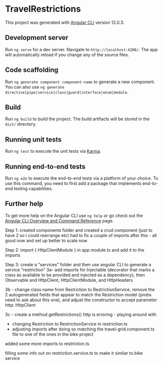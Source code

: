 # TravelRestrictions

This project was generated with [Angular CLI](https://github.com/angular/angular-cli) version 12.0.3.

## Development server

Run `ng serve` for a dev server. Navigate to `http://localhost:4200/`. The app will automatically reload if you change any of the source files.

## Code scaffolding

Run `ng generate component component-name` to generate a new component. You can also use `ng generate directive|pipe|service|class|guard|interface|enum|module`.

## Build

Run `ng build` to build the project. The build artifacts will be stored in the `dist/` directory.

## Running unit tests

Run `ng test` to execute the unit tests via [Karma](https://karma-runner.github.io).

## Running end-to-end tests

Run `ng e2e` to execute the end-to-end tests via a platform of your choice. To use this command, you need to first add a package that implements end-to-end testing capabilities.

## Further help

To get more help on the Angular CLI use `ng help` or go check out the [Angular CLI Overview and Command Reference](https://angular.io/cli) page.


Step 1: created components folder and created a crud component (just to have 2 so i could rearrange etc) had to fix a couple of imports after this - all good now and set up better to scale now

Step 2: import { HttpClientModule } in app.module.ts and add it to the imports

Step 3: create a "services" folder and then use angular CLI to generate a service "restriction"
3a- add imports for Injectable (decorator that marks a class as available to be provided and injected as a dependency), then Observable and HttpClient, HttpClientModule, and HttpHeaders

3b - change class name from Restriction to RestrictionService, remove the 2 autogenerated fields that appear to match the Restriction model (probs need to ask about this one), and adjust the constructor to accept parameter http: HttpClient

3c - create a method getRestrictions() http is erroring - playing around with
- changing Restriction to RestrictionService in restriction.ts
- adjusting imports after doing so
matching the travel-grid.component.ts file to one of the ones in the bike project

added some more imports to restriction.ts

filling some info out on restriction.service.ts to make it similar to bike service